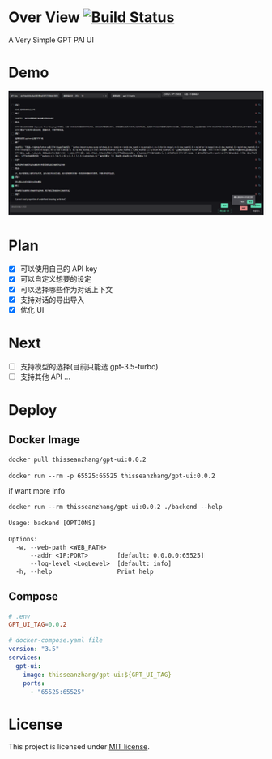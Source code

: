 # Over View [![Build Status](https://drone.whileaway.io/api/badges/ThisSeanZhang/gpt-ui/status.svg)](https://drone.whileaway.io/ThisSeanZhang/gpt-ui)
A Very Simple GPT PAI UI 

# Demo
![](./docs/overview.png)

# Plan
- [x] 可以使用自己的 API key
- [x] 可以自定义想要的设定
- [x] 可以选择哪些作为对话上下文
- [x] 支持对话的导出导入
- [x] 优化 UI

# Next
- [ ] 支持模型的选择(目前只能选 gpt-3.5-turbo)
- [ ] 支持其他 API
...

# Deploy
## Docker Image
```shell
docker pull thisseanzhang/gpt-ui:0.0.2

docker run --rm -p 65525:65525 thisseanzhang/gpt-ui:0.0.2
```

if want more info
```shell
docker run --rm thisseanzhang/gpt-ui:0.0.2 ./backend --help

Usage: backend [OPTIONS]

Options:
  -w, --web-path <WEB_PATH>
      --addr <IP:PORT>        [default: 0.0.0.0:65525]
      --log-level <LogLevel>  [default: info]
  -h, --help                  Print help

```
## Compose

```conf
# .env
GPT_UI_TAG=0.0.2
```

```yaml
# docker-compose.yaml file
version: "3.5"
services:
  gpt-ui:
    image: thisseanzhang/gpt-ui:${GPT_UI_TAG}
    ports:
      - "65525:65525"
```

# License
This project is licensed under [MIT license](https://github.com/ThisSeanZhang/gpt-ui/blob/main/LICENSE).
